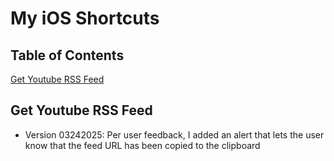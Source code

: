 # My iOS Shortcuts

## Table of Contents   
[Get Youtube RSS Feed](#get-youtube-rss-feed)

## Get Youtube RSS Feed
- Version 03242025: Per user feedback, I added an alert that lets the user know that the feed URL has been copied to the clipboard 
<!--stackedit_data:
eyJoaXN0b3J5IjpbLTE5Nzc0NzYyMDEsLTE5MTA2ODI5NDMsNj
EzMDQ2NzddfQ==
-->